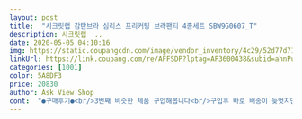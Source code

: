 ```yaml
---
layout: post 
title:  "시크릿랩 감탄브라 심리스 프리커팅 브라팬티 4종세트 SBW9G0607_T" 
description: 시크릿랩  ..
date: 2020-05-05 04:10:16 
img: https://static.coupangcdn.com/image/vendor_inventory/4c29/52d77d718b41cb11025ec467429e9337138e7671e5e7dd1f02cd27afde16.jpg 
linkUrl: https://link.coupang.com/re/AFFSDP?lptag=AF3600438&subid=ahnPublicAsk&pageKey=295738459&itemId=932535276&vendorItemId=5311704445&traceid=V0-113-75e5924d4dc78b2a 
categories: [1001] 
color: 5A8DF3 
price: 20830 
author: Ask View Shop 
cont:  "●구매후기●<br/>3번째 비슷한 제품 구입해봅니다<br/>구입후 바로 배송이 늦엇지만<br/>그래도 잘 받앗어요<br/>그렇다고 답답하지도 않고 시원하고 안정감이 있네요.<br/><br/>딱 봤을때 넘 작아보였는데<br/>막상 입으니 찰싹 달라붙는 밀착감이 끝내줍니다.<br/><br/>면재질이 아니다보니불편할줄알았는데<br/>몰드도 불편하지 않으나 가슴이 큰 사람은 답답할수도 있겠단 생각이 들어요... <br/><br/>반신반의하며 일단 구매... <br/><br/>입은듯 안입은듯 넘 가벼운 느낌이네요~^^<br/>저렴한 가격에 득템했씀다~!^^<br/>지난번도 구맷냈구여 브렌드는  다르지만<br/>착용하니 편하고 몸에 딱 맞아 편하고 좋아요<br/>처음 입으면 편하긴해데.<br/>.<br/>  땀을 흡수못하니까 조금만 땀이나도 막  따로 돌아다니는 느낌이네요.<br/>.<br/>  참 편하긴한데 여름엔 못입겠어요<br/>팬티 밴딩도 짱짱~ 밀착감이 좋구요.<br/><br/>포장도 깔끔하고 좋아요<br/>" 
---
```

